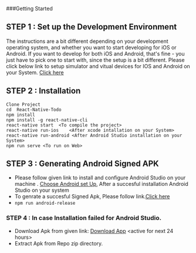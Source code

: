 ###Getting Started

## STEP 1 : Set up the Development Environment
The instructions are a bit different depending on your development operating system, and whether you want to start developing for iOS or Android. If you want to develop for both iOS and Android, that's fine - you just have to pick one to start with, since the setup is a bit different. Please click below link to setup simulator and vitual devices for IOS and Android on your System.
[Click here](https://facebook.github.io/react-native/docs/getting-started.html)


## STEP 2 : Installation
```
Clone Project
cd  React-Native-Todo
npm install
npm install -g react-native-cli
react-native start  <To compile the project>
react-native run-ios    <After xcode intallation on your System>
react-native run-android <After Android Studio installation on your System>
npm run serve <To run on Web>
```
## STEP 3 : Generating Android Signed APK
- Please follow given link to install and configure Android Studio on your machine .
[Choose Android set Up](https://facebook.github.io/react-native/docs/getting-started.html), After a succesful installation Android Studio on your system
- To genrate a succesful Signed Apk, Please follow link.[Click here](https://facebook.github.io/react-native/docs/signed-apk-android.html)
- `npm run android-release`

### STEP 4 : In case Installation failed for Android Studio.
- Download Apk from given link: [Download App](bit.ly/nativeApp) <active for next 24 hours>
- Extract Apk from Repo zip directory.
